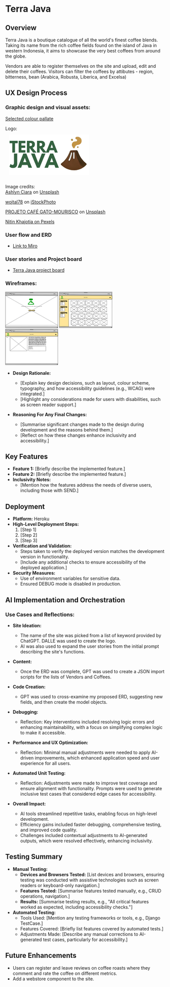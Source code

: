 # Terra Java

## Overview
Terra Java is a boutique catalogue of all the world's finest coffee blends. Taking its name from the rich coffee fields found on the island of Java in western Indonesia, it aims to showcase the very best coffees from around the globe.

Vendors are able to register themselves on the site and upload, edit and delete their coffees.
Visitors can filter the coffees by attibutes - region, bitterness, bean (Arabica, Robusta, Liberica, and Excelsa)


## UX Design Process

### Graphic design and visual assets:
[Selected colour pallate](https://coolors.co/4f3221-34623f-ffee7d-c1b098-ffffff)

Logo:<br>
<img src="static/images/tj-logo.webp" style="border: 1px solid white; padding: 10px; width: 50%"></img>

Image credits:<br>
[Ashlyn Ciara](https://unsplash.com/@ashlynciara?utm_content=creditCopyText&utm_medium=referral&utm_source=unsplash) on [Unsplash](https://unsplash.com/photos/a-man-in-a-hat-picking-berries-from-a-bush-4rbWwrtMQ1c?utm_content=creditCopyText&utm_medium=referral&utm_source=unsplash)

[wojtal78](https://www.istockphoto.com/portfolio/wojtal78?mediatype=photography) on [iStockPhoto](https://www.istockphoto.com/photo/coffee-bag-gm509212479-45793256?searchscope=image%2Cfilm)

[PROJETO CAFÉ GATO-MOURISCO](https://unsplash.com/@projetocafegatomourisco?utm_content=creditCopyText&utm_medium=referral&utm_source=unsplash) on [Unsplash](https://unsplash.com/photos/a-lush-green-hillside-covered-in-lots-of-trees-zOVRgigQMQA?utm_content=creditCopyText&utm_medium=referral&utm_source=unsplash)

[Nitin Khajotia on Pexels](https://www.pexels.com/video/a-view-of-a-lush-green-valley-with-mountains-in-the-background-19669269/)

### User flow and ERD
  - [Link to Miro](https://miro.com/app/board/uXjVLuC7tmQ=/?share_link_id=877125417995)

### User stories and Project board
  - [Terra Java project board](https://github.com/users/alexaspinalldev/projects/10)

### Wireframes:
<img src="static/images/README/Landing.png" style="width: 33%"></img>
<img src="static/images/README/Catalogue.png" style="width: 33%"></img>
<img src="static/images/README/CoffeeDetail.png" style="width: 33%"></img>
    
- **Design Rationale:**
  - [Explain key design decisions, such as layout, colour scheme, typography, and how accessibility guidelines (e.g., WCAG) were integrated.]
  - [Highlight any considerations made for users with disabilities, such as screen reader support.]
 
- **Reasoning For Any Final Changes:**
  - [Summarise significant changes made to the design during development and the reasons behind them.]
  - [Reflect on how these changes enhance inclusivity and accessibility.]

## Key Features
- **Feature 1:** [Briefly describe the implemented feature.]
- **Feature 2:** [Briefly describe the implemented feature.]
- **Inclusivity Notes:** 
  - [Mention how the features address the needs of diverse users, including those with SEND.]

## Deployment
- **Platform:** Heroku
- **High-Level Deployment Steps:** 
  1. [Step 1]
  2. [Step 2]
  3. [Step 3]
- **Verification and Validation:**
  - Steps taken to verify the deployed version matches the development version in functionality.
  - [Include any additional checks to ensure accessibility of the deployed application.]
- **Security Measures:**
  - Use of environment variables for sensitive data.
  - Ensured DEBUG mode is disabled in production.

## AI Implementation and Orchestration

### Use Cases and Reflections:
  - **Site Ideation:**
    - The name of the site was picked from a list of keyword provided by ChatGPT. DALLE was used to create the logo.
    - AI was also used to expand the user stories from the initial prompt describing the site's functions.
       
  - **Content:** 
    - Once the ERD was complete, GPT was used to create a JSON import scripts for the lists of Vendors and Coffees.

  - **Code Creation:** 
    - GPT was used to cross-examine my proposed ERD, suggesting new fields, and then create the model objects.

  - **Debugging:** 
    - Reflection: Key interventions included resolving logic errors and enhancing maintainability, with a focus on simplifying complex logic to make it accessible.

  - **Performance and UX Optimization:** 
    - Reflection: Minimal manual adjustments were needed to apply AI-driven improvements, which enhanced application speed and user experience for all users.

  - **Automated Unit Testing:**
    - Reflection: Adjustments were made to improve test coverage and ensure alignment with functionality. Prompts were used to generate inclusive test cases that considered edge cases for accessibility.

- **Overall Impact:**
  - AI tools streamlined repetitive tasks, enabling focus on high-level development.
  - Efficiency gains included faster debugging, comprehensive testing, and improved code quality.
  - Challenges included contextual adjustments to AI-generated outputs, which were resolved effectively, enhancing inclusivity.

## Testing Summary
- **Manual Testing:**
  - **Devices and Browsers Tested:** [List devices and browsers, ensuring testing was conducted with assistive technologies such as screen readers or keyboard-only navigation.]
  - **Features Tested:** [Summarise features tested manually, e.g., CRUD operations, navigation.]
  - **Results:** [Summarise testing results, e.g., "All critical features worked as expected, including accessibility checks."]
- **Automated Testing:**
  - Tools Used: [Mention any testing frameworks or tools, e.g., Django TestCase.]
  - Features Covered: [Briefly list features covered by automated tests.]
  - Adjustments Made: [Describe any manual corrections to AI-generated test cases, particularly for accessibility.]

## Future Enhancements
- Users can register and leave reviews on coffee roasts where they comment and rate the coffee on different metrics.
- Add a webstore component to the site.
